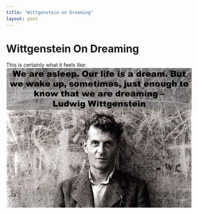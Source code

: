 ```yaml
---
title: "Wittgenstein on Dreaming"
layout: post 
---
```


# Wittgenstein On Dreaming

This is certainly what it feels like:
![Wittgenstein on Dreaming](/assets/WittgensteinDreaming.png)
